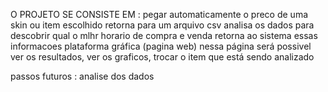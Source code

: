 O PROJETO SE CONSISTE EM :
pegar automaticamente o preco de uma skin ou item escolhido
retorna para um arquivo csv
analisa os dados para descobrir qual o mlhr horario de compra e venda
retorna ao sistema essas informacoes
plataforma gráfica (pagina web)
nessa página será possivel ver os resultados, ver os graficos, trocar o item que está sendo analizado


passos futuros :
analise dos dados
